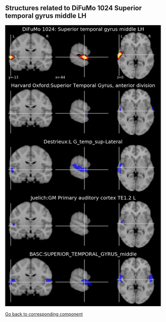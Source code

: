 


## Structures related to DiFuMo 1024 Superior temporal gyrus middle LH

![792](792.jpg "Structures related to DiFuMo 1024 Superior temporal gyrus middle LH")

[Go back to corresponding component](https://parietal-inria.github.io/DiFuMo/1024/html/792.html)